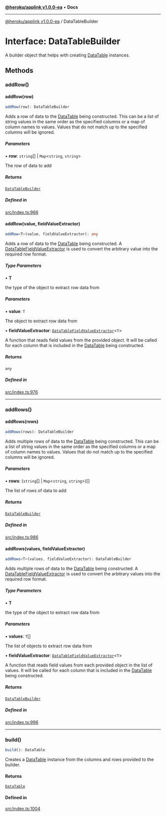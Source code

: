 [**@heroku/applink v1.0.0-ea**](../README.md) • **Docs**

***

[@heroku/applink v1.0.0-ea](../README.md) / DataTableBuilder

# Interface: DataTableBuilder

A builder object that helps with creating [DataTable](DataTable.md) instances.

## Methods

### addRow()

#### addRow(row)

```ts
addRow(row): DataTableBuilder
```

Adds a row of data to the [DataTable](DataTable.md) being constructed. This can be a
list of string values in the same order as the specified columns or a map of
column names to values. Values that do not match up to the specified columns
will be ignored.

##### Parameters

• **row**: `string`[] \| `Map`\<`string`, `string`\>

The row of data to add

##### Returns

[`DataTableBuilder`](DataTableBuilder.md)

##### Defined in

[src/index.ts:966](https://github.com/heroku/heroku-applink-nodejs/blob/e2c7093bff3682e3a10211f985cb37467f6d2de7/src/index.ts#L966)

#### addRow(value, fieldValueExtractor)

```ts
addRow<T>(value, fieldValueExtractor): any
```

Adds a row of data to the [DataTable](DataTable.md) being constructed. A [DataTableFieldValueExtractor](../type-aliases/DataTableFieldValueExtractor.md)
is used to convert the arbitrary value into the required row format.

##### Type Parameters

• **T**

the type of the object to extract row data from

##### Parameters

• **value**: `T`

The object to extract row data from

• **fieldValueExtractor**: [`DataTableFieldValueExtractor`](../type-aliases/DataTableFieldValueExtractor.md)\<`T`\>

A function that reads field values from the provided object. It will be called for each column that is included in the [DataTable](DataTable.md) being constructed.

##### Returns

`any`

##### Defined in

[src/index.ts:976](https://github.com/heroku/heroku-applink-nodejs/blob/e2c7093bff3682e3a10211f985cb37467f6d2de7/src/index.ts#L976)

***

### addRows()

#### addRows(rows)

```ts
addRows(rows): DataTableBuilder
```

Adds multiple rows of data to the [DataTable](DataTable.md) being constructed. This can be a
list of string values in the same order as the specified columns or a map of
column names to values. Values that do not match up to the specified columns
will be ignored.

##### Parameters

• **rows**: (`string`[] \| `Map`\<`string`, `string`\>)[]

The list of rows of data to add

##### Returns

[`DataTableBuilder`](DataTableBuilder.md)

##### Defined in

[src/index.ts:986](https://github.com/heroku/heroku-applink-nodejs/blob/e2c7093bff3682e3a10211f985cb37467f6d2de7/src/index.ts#L986)

#### addRows(values, fieldValueExtractor)

```ts
addRows<T>(values, fieldValueExtractor): DataTableBuilder
```

Adds multiple rows of data to the [DataTable](DataTable.md) being constructed. A [DataTableFieldValueExtractor](../type-aliases/DataTableFieldValueExtractor.md)
is used to convert the arbitrary values into the required row format.

##### Type Parameters

• **T**

the type of the object to extract row data from

##### Parameters

• **values**: `T`[]

The list of objects to extract row data from

• **fieldValueExtractor**: [`DataTableFieldValueExtractor`](../type-aliases/DataTableFieldValueExtractor.md)\<`T`\>

A function that reads field values from each provided object in the list of values. It will be called for each column that is included in the [DataTable](DataTable.md) being constructed.

##### Returns

[`DataTableBuilder`](DataTableBuilder.md)

##### Defined in

[src/index.ts:996](https://github.com/heroku/heroku-applink-nodejs/blob/e2c7093bff3682e3a10211f985cb37467f6d2de7/src/index.ts#L996)

***

### build()

```ts
build(): DataTable
```

Creates a [DataTable](DataTable.md) instance from the columns and rows provided to the builder.

#### Returns

[`DataTable`](DataTable.md)

#### Defined in

[src/index.ts:1004](https://github.com/heroku/heroku-applink-nodejs/blob/e2c7093bff3682e3a10211f985cb37467f6d2de7/src/index.ts#L1004)
